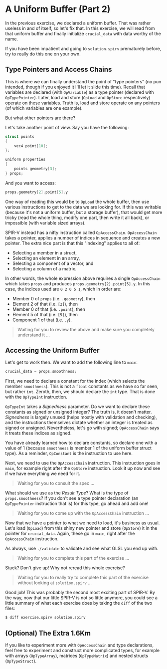 # A Uniform Buffer (Part 2)

In the previous exercise, we declared a uniform buffer.  That was rather useless in and of itself,
so let's fix that.  In this exercise, we will read from that uniform buffer and finally initialize
`crucial_data` with data worthy of the name.

If you have been impatient and going to `solution.spirv` prematurely before, try to really do this
one on your own.

## Type Pointers and Access Chains

This is where we can finally understand the point of "type pointers" (no pun intended, though if you
enjoyed it I'll let it slide this time).  Recall that variables are declared (with `OpVariable`)
as a type pointer (declared with `OpTypePointer`).  Later, load and store (`OpLoad` and `OpStore`
respectively) operate on these variables.  Truth is, load and store operate on any pointers (of
which variables are one example).

But what other pointers are there?

Let's take another point of view.  Say you have the following:

```c
struct points
{
    vec4 point[10];
};

uniform properties
{
    points geometry[3];
} props;
```

And you want to access:

```c
props.geometry[2].point[5].y
```

One way of reading this would be to `OpLoad` the whole buffer, then use various instructions to get
to the data we are looking for.  If this was writable (because it's not a uniform buffer, but a
storage buffer), that would get more tricky (read the whole thing, modify one part, then write it
all back), or impossible (with variable sized arrays).

SPIR-V instead has a nifty instruction called `OpAccessChain`.  `OpAccessChain` takes a pointer,
applies a number of indices in sequence and creates a new pointer.  The extra nice part is that this
"indexing" applies to all of:

- Selecting a member in a struct,
- Selecting an element in an array,
- Selecting a component of a vector, and
- Selecting a column of a matrix.

In other words, the whole expression above requires a single `OpAccessChain` which takes `props` and
produces `props.geometry[2].point[5].y`.  In this case, the indices used are `0 2 0 5 1`, which in
order are:

- Member 0 of `props` (i.e. `.geometry`), then
- Element 2 of that (i.e. `[2]`), then
- Member 0 of that (i.e. `.point`), then
- Element 5 of that (i.e. `[5]`), then
- Component 1 of that (i.e. `.y`).

> Waiting for you to review the above and make sure you completely understand it ...

## Accessing the Uniform Buffer

Let's get to work then.  We want to add the following line to `main`:

```c
crucial_data = props.smoothness;
```

First, we need to declare a constant for the index (which selects the member `smoothness`).  This is
not a `float` constants as we have so far seen, but rather `int`.  Zeroth, then, we should declare
the `int` type.  That is done with the `OpTypeInt` instruction.

`OpTypeInt` takes a _Signedness_ parameter.  Do we want to declare these constants as signed or
unsigned integer?  The truth is, it doesn't matter.  _Signedness_ is largely unused (helps mostly
with validation and checking), and the instructions themselves dictate whether an integer is treated
as signed or unsigned.  Nevertheless, let's go with signed; `OpAccessChain` says it treats these
indices as signed.

You have already learned how to declare constants, so declare one with a value of 1 (because
`smoothness` is member 1 of the uniform buffer struct type).  As a reminder, `OpConstant` is the
instruction to use here.

Next, we need to use the `OpAccessChain` instruction.  This instruction goes in `main`, for example
right after the `OpStore` instruction.  Look it up now and see if we have everything we need for it.

> Waiting for you to consult the spec ...

What should we use as the _Result Type_?  What is the type of `props.smoothness`?  If you don't see
a type pointer declaration (an `OpTypePointer` instruction that is) for this type, go ahead and add
one!

> Waiting for you to come up with the `OpAccessChain` instruction ...

Now that we have a pointer to what we need to load, it's business as usual.  Let's load (`OpLoad`)
from this shiny new pointer and store (`OpStore`) it in the pointer for `crucial_data`.  Again,
these go in `main`, right after the `OpAccessChain` instruction.

As always, use `./validate` to validate and see what GLSL you end up with.

> Waiting for you to complete this part of the exercise ...

Stuck?  Don't give up!  Why not reread this whole exercise?

> Waiting for you to really try to complete this part of the exercise without looking at
> `solution.spirv` ...

Good job!  This was probably the second most exciting part of SPIR-V.  By the way, now that our
little SPIR-V is not so little anymore, you could see a little summary of what each exercise does by
taking the `diff` of the two files:

```bash
$ diff exercise.spirv solution.spirv
```

## (Optional) The Extra 1.6Km

If you like to experiment more with `OpAccessChain` and type declarations, feel free to experiment
and construct more complicated types, for example with arrays (`OpTypeArray`), matrices
(`OpTypeMatrix`) and nested structs (`OpTypeStruct`).
